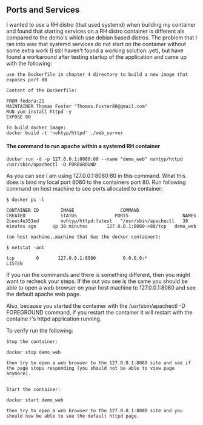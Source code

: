 ## Ports and Services

I wanted to use a RH distro (that used systemd) when building my container and found that starting
services on a RH distro container is different als compared to the demo's which use debian based
distros.  The problem that I ran into was that systemd services do not start on the container without
some extra work (I still haven't found a working solution..yet), but have found a workaround after
testing startup of the application and came up with the following:

```
use the Dockerfile in chapter 4 directory to build a new image that exposes port 80

Content of the Dockerfile:

FROM fedora:21
MAINTAINER Thomas Foster "Thomas.Foster80@gmail.com"
RUN yum install httpd -y
EXPOSE 80

To build docker image:
docker build -t 'nohtyp/httpd' ./web_server
```
#### The command to run apache within a systemd RH container

```
docker run -d -p 127.0.0.1:8080:80 --name "demo_web" nohtyp/httpd /usr/sbin/apachectl -D FOREGROUND
```

As you can see I am using 127.0.0.1:8080:80 in this command.  What this does is bind my local port 8080
to the containers port 80.  Run following command on host machine to see ports allocated to container:

```
$ docker ps -l

CONTAINER ID        IMAGE                 COMMAND                CREATED             STATUS              PORTS                    NAMES
2ceec4e351ed        nohtyp/httpd:latest   "/usr/sbin/apachectl   38 minutes ago      Up 38 minutes       127.0.0.1:8080->80/tcp   demo_web 

(on host machine..machine that has the docker container):

$ netstat -ant

tcp        0       127.0.0.1:8080          0.0.0.0:*               LISTEN
```

If you run the commands and there is something different, then you might want to recheck your steps.  If the out you see is the same
you should be able to open a web browser on your host machine to 127.0.0.1:8080 and see the default apache web page.

Also, because you started the container with the /usr/sbin/apachectl -D FOREGROUND command, if you restart the container it will restart
with the containe r's httpd application running.

To verify run the following:

```
Stop the container:

docker stop demo_web

then try to open a web browser to the 127.0.0.1:8080 site and see if the page stops responding (you should not be able to view page anymore).


Start the container:

docker start demo_web

then try to open a web browser to the 127.0.0.1:8080 site and you should now be able to see the default httpd page.
```

